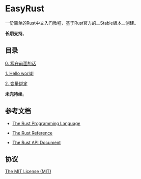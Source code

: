 EasyRust
===

一份简单的Rust中文入门教程，基于Rust官方的__Stable版本__创建。

__长期支持__。

## 目录

[0. 写在前面的话](https://github.com/mthli/EasyRust/blob/master/0.%20%E5%86%99%E5%9C%A8%E5%89%8D%E9%9D%A2%E7%9A%84%E8%AF%9D.md "0. 写在前面的话")

[1. Hello world!](https://github.com/mthli/EasyRust/blob/master/1.%20Hello%20world!.md "1. Hello world!")

[2. 变量绑定](https://github.com/mthli/EasyRust/blob/master/2.%20%E5%8F%98%E9%87%8F%E7%BB%91%E5%AE%9A.md "2. 变量绑定")

__未完待续__。

## 参考文档

 - [The Rust Programming Language](https://doc.rust-lang.org/stable/book/ "The Rust Programming Language")

 - [The Rust Reference](https://doc.rust-lang.org/stable/reference.html "The Rust Reference")

 - [The Rust API Document](https://doc.rust-lang.org/stable/std/ "The Rust API Document")

## 协议

[The MIT License (MIT)](https://github.com/mthli/EasyRust/blob/master/LICENSE "The MIT License (MIT)")

